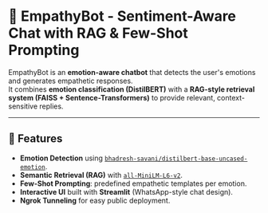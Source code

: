 # 🤖 EmpathyBot - Sentiment-Aware Chat with RAG & Few-Shot Prompting

EmpathyBot is an **emotion-aware chatbot** that detects the user's emotions and generates empathetic responses.  
It combines **emotion classification (DistilBERT)** with a **RAG-style retrieval system (FAISS + Sentence-Transformers)** to provide relevant, context-sensitive replies.

---

## 🚀 Features
- **Emotion Detection** using [`bhadresh-savani/distilbert-base-uncased-emotion`](https://huggingface.co/bhadresh-savani/distilbert-base-uncased-emotion).  
- **Semantic Retrieval (RAG)** with [`all-MiniLM-L6-v2`](https://huggingface.co/sentence-transformers/all-MiniLM-L6-v2).  
- **Few-Shot Prompting**: predefined empathetic templates per emotion.  
- **Interactive UI** built with **Streamlit** (WhatsApp-style chat design).  
- **Ngrok Tunneling** for easy public deployment.  
